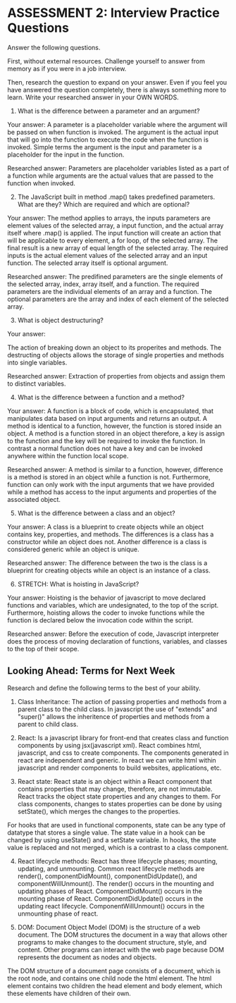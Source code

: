 # ASSESSMENT 2: Interview Practice Questions

Answer the following questions.

First, without external resources. Challenge yourself to answer from memory as if you were in a job interview.

Then, research the question to expand on your answer. Even if you feel you have answered the question completely, there is always something more to learn. Write your researched answer in your OWN WORDS.

1. What is the difference between a parameter and an argument?

  Your answer: A parameter is a placeholder variable where the argument will be passed on when function is invoked. The argument is the actual input that will go into the function to execute the code when the function is invoked. Simple terms the argument is the input and parameter is a placeholder for the input in the function.


  Researched answer:
Parameters are placeholder variables listed as a part of a function while arguments are the actual values that are passed to the function when invoked.


2. The JavaScript built in method .map() takes predefined parameters. What are they? Which are required and which are optional?

  Your answer: The method applies to arrays, the inputs parameters are element values of the selected array, a input function, and the actual array itself where .map() is applied. The input function will create an action that will be applicable to every element, a for loop, of the selected array. The final result is a new array of equal length of the selected array. The required inputs is the actual element values of the selected array and an input function. The selected array itself is optional argument. 

  Researched answer:
The predifined parameters are the single elements of the selected array, index, array itself, and a function. The required parameters are the individual elements of an array and a function. The optional parameters are the array and index of each element of the selected array. 


3. What is object destructuring?

  Your answer:

The action of breaking down an object to its properites and methods. The destructing of objects allows the storage of single properties and methods into single variables. 


  Researched answer:
Extraction of properties from objects and assign them to distinct variables.


4. What is the difference between a function and a method?

  Your answer: A function is a block of code, which is encapsulated, that manipulates data based on input arguments and returns an output. A method is identical to a function, however, the function is stored inside an object. A method is a function stored in an object therefore, a key is assign to the function and the key will be required to invoke the function. In contrast a normal function does not have a key and can be invoked anywhere within the function local scope.

  Researched answer:
A method is similar to a function, however, difference is a method is stored in an object while a function is not. Furthermore, function can only work with the input arguments that we have provided while a method has access to the input arguments and properties of the associated object.


5. What is the difference between a class and an object?

  Your answer:
 A class is a blueprint to create objects while an object contains key, properties, and methods. The differences is a class has a constructor while an object does not. Another difference is a class is considered generic while an object is unique.


  Researched answer:
The difference between the two is the class is a blueprint for creating objects while an object is an instance of a class. 


6. STRETCH: What is hoisting in JavaScript?

  Your answer:
  Hoisting is the behavior of javascript to move declared functions and variables, which are undesignated, to the top of the script. Furthermore, hoisting allows the coder to invoke functions while the function is declared below the invocation code within the script.

  Researched answer:
Before the execution of code, Javascript interpreter does the process of moving declaration of functions, variables, and classes to the top of their scope.


## Looking Ahead: Terms for Next Week

Research and define the following terms to the best of your ability.

1. Class Inheritance:
The action of passing properties and methods from a parent class to the child class. In javascript the use of "extends" and "super()" allows the inheritence of properties and methods from a parent to child class.

2. React:
Is a javascript library for front-end that creates class and function components by using jsx(javascript xml). React combines html, javascript, and css to create components. The components generated in react are independent and generic. In react we can write html within javascript and render components to build websites, applications, etc. 

3. React state:
React state is an object within a React component that contains properties that may change, therefore, are not immutable. React tracks the object state properties and any changes to them. For class components, changes to states properties can be done by using setState(), which merges the changes to the properties. 

For hooks that are used in functional components, state can be any type of datatype that stores a single value. The state value in a hook can be changed by using useState() and a setState variable. In hooks, the state value is replaced and not merged, which is a contrast to a class component.

4. React lifecycle methods:
React has three lifecycle phases; mounting, updating, and unmounting. Common react lifecycle methods are render(), componentDidMount(), componentDidUpdate(), and componentWillUnmount(). The render() occurs in the mounting and updating phases of React. ComponentDidMount() occurs in the mounting phase of React. ComponentDidUpdate() occurs in the updating react lifecycle. ComponentWillUnmount() occurs in the unmounting phase of react.

5. DOM:
Document Object Model (DOM) is the structure of a web document. The DOM structures the document in a way that allows other programs to make changes to the document structure, style, and content. Other programs can interact with the web page because DOM represents the document as nodes and objects. 

The DOM structure of a document page consists of a document, which is the root node, and contains one child node the html element. The html element contains two children the head element and body element, which these elements have children of their own. 

